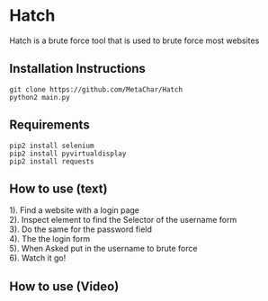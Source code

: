 # Hatch
Hatch is a brute force tool that is used to brute force most websites


## Installation Instructions
```
git clone https://github.com/MetaChar/Hatch
python2 main.py
```

## Requirements
```
pip2 install selenium
pip2 install pyvirtualdisplay
pip2 install requests
```

## How to use (text)
1). Find a website with a login page<br>
2). Inspect element to find the Selector of the username form<br>
3). Do the same for the password field<br>
4). The the login form <br>
5). When Asked put in the username to brute force<br>
6). Watch it go!

## How to use (Video)
